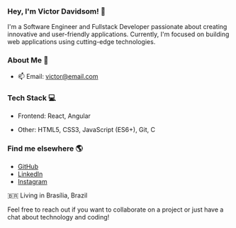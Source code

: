 ### Hey, I'm Victor Davidsom! 👋

I'm a Software Engineer and Fullstack Developer passionate about creating innovative and user-friendly applications. Currently, I'm focused on building web applications using cutting-edge technologies.

### About Me 📜

<!-- - 💼 Senior Software Engineer at [My Company](https://www.company.com) -->
<!--- 🌐 Portfolio Website: [Visit My Portfolio](https://portifolio-mljk9f6hz-luan-ferreiras-projects.vercel.app/)-->
- 📫 Email: [victor@email.com](vctrdavidsomdev@gmail.com)

### Tech Stack 💻

- Frontend: React, Angular
<!--- Backend: Node.js, C#, Java
- Database: MongoDB, PostgreSQL-->
- Other: HTML5, CSS3, JavaScript (ES6+), Git, C

### Find me elsewhere 🌎

- [GitHub](https://github.com/vctrdavidsom)
- [LinkedIn](https://www.linkedin.com/in/victor-davidson-b311a0279/)
- [Instagram](https://www.instagram.com/vctrdavidsom/)
<!-- - [Twitter](https://twitter.com/meu-usuario) -->
<!-- - [Dev.to](https://dev.to/meu-usuario) -->

🇧🇷 Living in Brasília, Brazil <br>

Feel free to reach out if you want to collaborate on a project or just have a chat about technology and coding!
